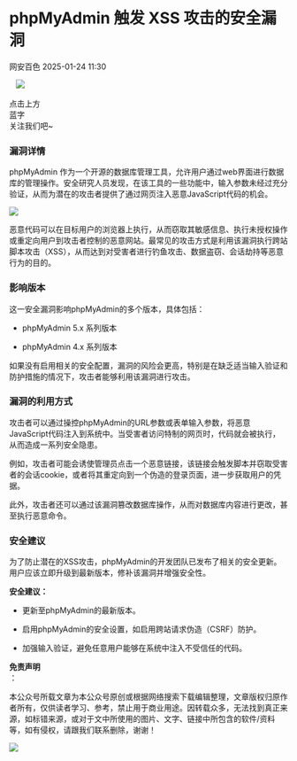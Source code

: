 #  phpMyAdmin 触发 XSS 攻击的安全漏洞   
 网安百色   2025-01-24 11:30  
  
   ![](https://mmbiz.qpic.cn/mmbiz_png/1QIbxKfhZo5lNbibXUkeIxDGJmD2Md5vK9ZGS15PBzhF8gRBMk6V7TXMVsSxyqn3vpLuXTg82nHzLRYicg7QtVJQ/640?wx_fmt=other&from=appmsg&wxfrom=5&wx_lazy=1&wx_co=1&tp=webp "")  
  
点击上方  
蓝字  
关注我们吧~  
### 漏洞详情  
  
phpMyAdmin 作为一个开源的数据库管理工具，允许用户通过web界面进行数据库的管理操作。安全研究人员发现，在该工具的一些功能中，输入参数未经过充分验证，从而为潜在的攻击者提供了通过网页注入恶意JavaScript代码的机会。  
  
![](https://mmbiz.qpic.cn/mmbiz_jpg/1QIbxKfhZo6NbnDcjQoUxrWJnYqQicnwvyQaQAsbjOtZSkIwbbMeFmbVcHqBs66lMws7ZxAZSnTsAZcz0HhZ7kA/640?wx_fmt=jpeg&from=appmsg "")  
  
恶意代码可以在目标用户的浏览器上执行，从而窃取其敏感信息、执行未授权操作或重定向用户到攻击者控制的恶意网站。最常见的攻击方式是利用该漏洞执行跨站脚本攻击（XSS），从而达到对受害者进行钓鱼攻击、数据盗窃、会话劫持等恶意行为的目的。  
### 影响版本  
  
这一安全漏洞影响phpMyAdmin的多个版本，具体包括：  
- phpMyAdmin 5.x 系列版本  
  
- phpMyAdmin 4.x 系列版本  
  
如果没有启用相关的安全配置，漏洞的风险会更高，特别是在缺乏适当输入验证和防护措施的情况下，攻击者能够利用该漏洞进行攻击。  
### 漏洞的利用方式  
  
攻击者可以通过操控phpMyAdmin的URL参数或表单输入参数，将恶意JavaScript代码注入到系统中。当受害者访问特制的网页时，代码就会被执行，从而造成一系列安全隐患。  
  
例如，攻击者可能会诱使管理员点击一个恶意链接，该链接会触发脚本并窃取受害者的会话cookie，或者将其重定向到一个伪造的登录页面，进一步获取用户的凭据。  
  
此外，攻击者还可以通过该漏洞篡改数据库操作，从而对数据库内容进行更改，甚至执行恶意命令。  
### 安全建议  
  
为了防止潜在的XSS攻击，phpMyAdmin的开发团队已发布了相关的安全更新。用户应该立即升级到最新版本，修补该漏洞并增强安全性。  
  
**安全建议：**  
- 更新至phpMyAdmin的最新版本。  
  
- 启用phpMyAdmin的安全设置，如启用跨站请求伪造（CSRF）防护。  
  
- 加强输入验证，避免任意用户能够在系统中注入不受信任的代码。  
  
**免责声明**  
：  
  
本公众号所载文章为本公众号原创或根据网络搜索下载编辑整理，文章版权归原作者所有，仅供读者学习、参考，禁止用于商业用途。因转载众多，无法找到真正来源，如标错来源，或对于文中所使用的图片、文字、链接中所包含的软件/资料等，如有侵权，请跟我们联系删除，谢谢！  
  
![](https://mmbiz.qpic.cn/mmbiz_jpg/1QIbxKfhZo5lNbibXUkeIxDGJmD2Md5vKicbNtIkdNvibicL87FjAOqGicuxcgBuRjjolLcGDOnfhMdykXibWuH6DV1g/640?wx_fmt=other&from=appmsg&wxfrom=5&wx_lazy=1&wx_co=1&tp=webp "")  
  
